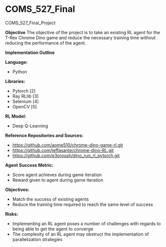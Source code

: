# COMS_527_Final
COMS_527_Final_Project

**Objective**
	The objective of the project is to take an existing RL agent for the T-Rex Chrome Dino game and reduce the necessary training time without reducing the performance of the agent. 

 **Implementation Outline**
 
**Language:**
- Python
  
**Libraries:** 
- Pytorch [2]
- Ray RLlib [3]
- Selenium [4]
- OpenCV [5]

**RL Model:**
- Deep Q-Learning

**Reference Repositories and Sources:**
- https://github.com/aome510/chrome-dino-game-rl.git
- https://github.com/jeffasante/chrome-dino-RL.git
- https://github.com/e3oroush/dino_run_rl_pytorch.git

**Agent Success Metric:**
- Score agent achieves during game iteration
- Reward given to agent during game iteration

**Objectives:**
- Match the success of existing agents
- Reduce the training time required to reach the same level of success

**Risks:**
- Implementing an RL agent poses a number of challenges with regards to being able to get the agent to converge
- The complexity of an RL agent may obstruct the implementation of parallelization strategies
